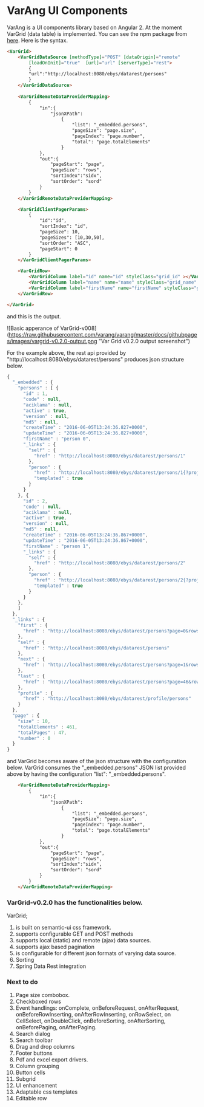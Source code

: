 # VarAng UI Components

VarAng is a UI components library based on Angular 2. At the moment VarGrid (data table) is implemented. You can see the npm package from [here](https://www.npmjs.com/package/varang). Here is the syntax.

```html
<VarGrid>
	<VarGridDataSource [methodType]="POST" [dataOrigin]="remote" 
		[loadOnInit]="true"  [url]="url" [serverType]="rest">
		{
		"url":"http://localhost:8080/ebys/datarest/persons"
		}
	</VarGridDataSource>
	
	<VarGridRemoteDataProviderMapping>
		{
		    "in":{
			    "jsonXPath":
			    	{
				    	"list": "_embedded.persons",
				    	"pageSize": "page.size",
				    	"pageIndex": "page.number",
				    	"total": "page.totalElements"
			    	}
		    },
		    "out":{
		    	"pageStart": "page",
		    	"pageSize": "rows",
		    	"sortIndex":"sidx",
		    	"sortOrder": "sord"
		    }
		}
	</VarGridRemoteDataProviderMapping>			

	<VarGridClientPagerParams>
		{
		    "id":"id",
		    "sortIndex": "id",
		    "pageSize": 10,
		    "pageSizes": [10,30,50],
		    "sortOrder": "ASC",
		    "pageStart": 0
		}
	</VarGridClientPagerParams>	

	<VarGridRow>
		<VarGridColumn label="id" name="id" styleClass="grid_id" ></VarGridColumn>
		<VarGridColumn label="name" name="name" styleClass="grid_name" ></VarGridColumn>
		<VarGridColumn label="firstName" name="firstName" styleClass="grid_firstName" ></VarGridColumn>
	</VarGridRow>

</VarGrid>
```

and this is the output.

![Basic apperance of VarGrid-v008] (https://raw.githubusercontent.com/varang/varang/master/docs/githubpages/images/vargrid-v0.2.0-output.png "Var Grid v0.2.0 output screenshot")

For the example above, the rest api provided by "http://localhost:8080/ebys/datarest/persons" produces json structure below.

```javascript
{
  "_embedded" : {
    "persons" : [ {
      "id" : 1,
      "code" : null,
      "aciklama" : null,
      "active" : true,
      "version" : null,
      "md5" : null,
      "createTime" : "2016-06-05T13:24:36.827+0000",
      "updateTime" : "2016-06-05T13:24:36.827+0000",
      "firstName" : "person 0",
      "_links" : {
        "self" : {
          "href" : "http://localhost:8080/ebys/datarest/persons/1"
        },
        "person" : {
          "href" : "http://localhost:8080/ebys/datarest/persons/1{?projection}",
          "templated" : true
        }
      }
    }, {
      "id" : 2,
      "code" : null,
      "aciklama" : null,
      "active" : true,
      "version" : null,
      "md5" : null,
      "createTime" : "2016-06-05T13:24:36.867+0000",
      "updateTime" : "2016-06-05T13:24:36.867+0000",
      "firstName" : "person 1",
      "_links" : {
        "self" : {
          "href" : "http://localhost:8080/ebys/datarest/persons/2"
        },
        "person" : {
          "href" : "http://localhost:8080/ebys/datarest/persons/2{?projection}",
          "templated" : true
        }
      }
    },
    ]
  },
  "_links" : {
    "first" : {
      "href" : "http://localhost:8080/ebys/datarest/persons?page=0&rows=10"
    },
    "self" : {
      "href" : "http://localhost:8080/ebys/datarest/persons"
    },
    "next" : {
      "href" : "http://localhost:8080/ebys/datarest/persons?page=1&rows=10"
    },
    "last" : {
      "href" : "http://localhost:8080/ebys/datarest/persons?page=46&rows=10"
    },
    "profile" : {
      "href" : "http://localhost:8080/ebys/datarest/profile/persons"
    }
  },
  "page" : {
    "size" : 10,
    "totalElements" : 461,
    "totalPages" : 47,
    "number" : 0
  }
}

```
and VarGrid becomes aware of the json structure with the configuration below. VarGrid consumes the "_embedded.persons" JSON list provided above by having the configuration "list": "_embedded.persons".

```html
	<VarGridRemoteDataProviderMapping>
		{
		    "in":{
			    "jsonXPath":
			    	{
				    	"list": "_embedded.persons",
				    	"pageSize": "page.size",
				    	"pageIndex": "page.number",
				    	"total": "page.totalElements"
			    	}
		    },
		    "out":{
		    	"pageStart": "page",
		    	"pageSize": "rows",
		    	"sortIndex":"sidx",
		    	"sortOrder": "sord"
		    }
		}
	</VarGridRemoteDataProviderMapping>			
```


### VarGrid-v0.2.0 has the functionalities below.

VarGrid;

1. is built on semantic-ui css framework.
2. supports configurable GET and POST methods
3. supports local (static) and remote (ajax) data sources.
4. supports ajax based pagination
5. is configurable for different json formats of varying data source. 
6. Sorting
7. Spring Data Rest integration


### Next to do


1. Page size combobox.
2. Checkboxed rows
3. Event handlings: onComplete, onBeforeRequest, onAfterRequest, onBeforeRowInserting, onAfterRowInserting, onRowSelect, on CellSelect, onDoubleClick, onBeforeSorting, onAfterSorting, onBeforePaging, onAfterPaging.
4. Search dialog
5. Search toolbar
6. Drag and drop columns
7. Footer buttons
8. Pdf and excel export drivers.
9. Column grouping
10. Button cells
11. Subgrid
12. UI enhancement
13. Adaptable css templates
14. Editable row
